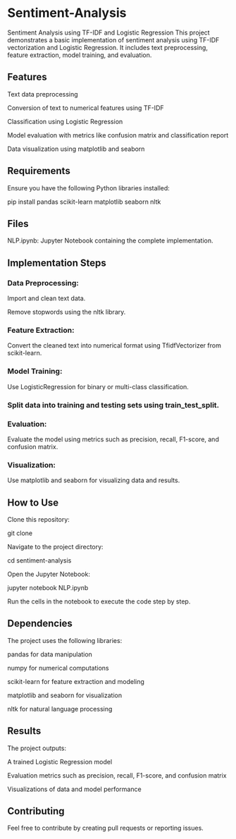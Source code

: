 # Sentiment-Analysis
Sentiment Analysis using TF-IDF and Logistic Regression
This project demonstrates a basic implementation of sentiment analysis using TF-IDF vectorization and Logistic Regression. It includes text preprocessing, feature extraction, model training, and evaluation.

## Features

Text data preprocessing

Conversion of text to numerical features using TF-IDF

Classification using Logistic Regression

Model evaluation with metrics like confusion matrix and classification report

Data visualization using matplotlib and seaborn

## Requirements

Ensure you have the following Python libraries installed:

pip install pandas scikit-learn matplotlib seaborn nltk

## Files

NLP.ipynb: Jupyter Notebook containing the complete implementation.

## Implementation Steps

### Data Preprocessing:

Import and clean text data.

Remove stopwords using the nltk library.

### Feature Extraction:

Convert the cleaned text into numerical format using TfidfVectorizer from scikit-learn.

### Model Training:

Use LogisticRegression for binary or multi-class classification.

### Split data into training and testing sets using train_test_split.

### Evaluation:

Evaluate the model using metrics such as precision, recall, F1-score, and confusion matrix.

### Visualization:

Use matplotlib and seaborn for visualizing data and results.

## How to Use

Clone this repository:

git clone <repository-url>

Navigate to the project directory:

cd sentiment-analysis

Open the Jupyter Notebook:

jupyter notebook NLP.ipynb

Run the cells in the notebook to execute the code step by step.

## Dependencies

The project uses the following libraries:

pandas for data manipulation

numpy for numerical computations

scikit-learn for feature extraction and modeling

matplotlib and seaborn for visualization

nltk for natural language processing

## Results

The project outputs:

A trained Logistic Regression model

Evaluation metrics such as precision, recall, F1-score, and confusion matrix

Visualizations of data and model performance

## Contributing

Feel free to contribute by creating pull requests or reporting issues.

